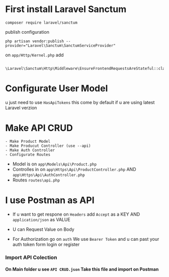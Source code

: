 # First install Laravel Sanctum

```
composer require laravel/sanctum
```

publish configuration

```
php artisan vendor:publish --provider="Laravel\Sanctum\SanctumServiceProvider"
```

on `app/Http/Kernel.php` add

```
  \Laravel\Sanctum\Http\Middleware\EnsureFrontendRequestsAreStateful::class,
```

# Configurate  User Model 

u just need to use  `HasApiTokens` this come by default if  u are using latest Laravel verzion

# Make API CRUD

    - Make Product Model
    - Make Producut Controller (use --api)
    - Make Auth Controller
    - Configurate Routes

- Model is on `app\Models\Api\Product.php` 
- Controlles in on `app\Https\Api\ProductController.php` AND `app\Https\Api\AuthController.php`
- Routes `routes\api.php`

# I use Postman as API

- If u want to get respone on `Headers` add 
    `Accept` as a KEY  AND
    `application/json` as VALUE

- U can Request Value on Body

- For Authorization go on `auth`
We use `Bearer Token` and u can  past your auth token form login or register 

### Import API Colection

#### On Main folder u see `API CRUD.json` Take this file and import on Postman

